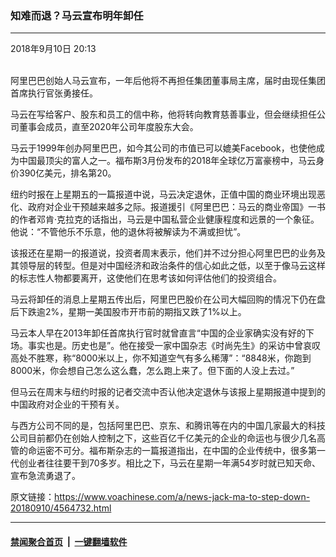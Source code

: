 ### 知难而退？马云宣布明年卸任
------------------------

<div class="published">
 <span class="date" title="中国时间">
  <time datetime="2018-09-10T20:13:57+08:00">
   2018年9月10日 20:13
  </time>
 </span>
</div>
<br/>
<div class="wsw">
 <p>
  阿里巴巴创始人马云宣布，一年后他将不再担任集团董事局主席，届时由现任集团首席执行官张勇接任。
 </p>
 <p>
  马云在写给客户、股东和员工的信中称，他将转向教育慈善事业，但会继续担任公司董事会成员，直至2020年公司年度股东大会。
 </p>
 <p>
  马云于1999年创办阿里巴巴，如今其公司的市值已可以媲美Facebook，也使他成为中国最顶尖的富人之一。福布斯3月份发布的2018年全球亿万富豪榜中，马云身价390亿美元，排名第20。
 </p>
 <p>
  纽约时报在上星期五的一篇报道中说，马云决定退休，正值中国的商业环境出现恶化、政府对企业干预越来越多之际。报道援引《阿里巴巴：马云的商业帝国》一书的作者邓肯·克拉克的话指出，马云是中国私营企业健康程度和远景的一个象征。他说：“不管他乐不乐意，他的退休将被解读为不满或担忧”。
 </p>
 <p>
  该报还在星期一的报道说，投资者周末表示，他们并不过分担心阿里巴巴的业务及其领导层的转型。但是对中国经济和政治条件的信心如此之低，以至于像马云这样的标志性人物都要离开，这使他们在思考该如何评估他们的投资组合。
 </p>
 <p>
  马云将卸任的消息上星期五传出后，阿里巴巴股价在公司大幅回购的情况下仍在盘后下跌逾2%，星期一美国股市开市前的期指又跌了1%以上。
 </p>
 <p>
  马云本人早在2013年卸任首席执行官时就曾直言“中国的企业家确实没有好的下场。事实也是。历史也是”。他在接受一家中国杂志《时尚先生》的采访中曾哀叹高处不胜寒，称“8000米以上，你不知道空气有多么稀薄”：“8848米，你跑到8000米，你会想自己怎么这么蠢，怎么跑上来了。但下面的人没上去过。”
 </p>
 <p>
  但马云在周末与纽约时报的记者交流中否认他决定退休与该报上星期报道中提到的中国政府对企业的干预有关。
 </p>
 <p>
  与西方公司不同的是，包括阿里巴巴、京东、和腾讯等在内的中国几家最大的科技公司目前都仍在创始人控制之下，这些百亿千亿美元的企业的命运也与很少几名高管的命运密不可分。福布斯杂志的一篇报道指出，在中国的企业传统中，很多第一代创业者往往要干到70多岁。相比之下，马云在星期一年满54岁时就已知天命、宣布急流勇退了。
 </p>
</div>

原文链接：https://www.voachinese.com/a/news-jack-ma-to-step-down-20180910/4564732.html


------------------------
#### [禁闻聚合首页](https://github.com/gfw-breaker/banned-news/blob/master/README.md) &nbsp;|&nbsp;  [一键翻墙软件](https://github.com/gfw-breaker/nogfw/blob/master/README.md)